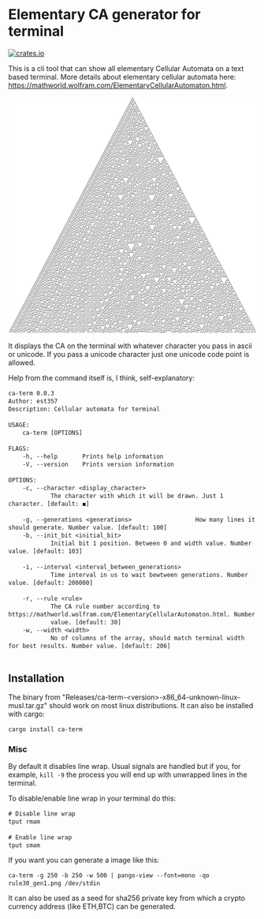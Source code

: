 # Elementary CA generator for terminal

[![crates.io](https://img.shields.io/crates/v/ca-term.svg)](https://crates.io/crates/ca-term)


This is a cli tool that can show all elementary Cellular Automata on a text based terminal. More details about elementary cellular automata here: https://mathworld.wolfram.com/ElementaryCellularAutomaton.html.

![Example](img/rule30_ex.png)

It displays the CA on the terminal with whatever character you pass in ascii or unicode. If you pass a unicode character just one unicode code point is allowed.


Help from the command itself is, I think, self-explanatory:

```
ca-term 0.0.3
Author: est357
Description: Cellular automata for terminal

USAGE:
    ca-term [OPTIONS]

FLAGS:
    -h, --help       Prints help information
    -V, --version    Prints version information

OPTIONS:
    -c, --character <display_character>
            The character with which it will be drawn. Just 1 character. [default: ◼]

    -g, --generations <generations>                  How many lines it should generate. Number value. [default: 100]
    -b, --init_bit <initial_bit>
            Initial bit 1 position. Between 0 and width value. Number value. [default: 103]

    -i, --interval <interval_between_generations>
            Time interval in us to wait bewtween generations. Number value. [default: 200000]

    -r, --rule <rule>
            The CA rule number according to https://mathworld.wolfram.com/ElementaryCellularAutomaton.html. Number
            value. [default: 30]
    -w, --width <width>
            No of columns of the array, should match terminal width for best results. Number value. [default: 206]


```

## Installation

The binary from "Releases/ca-term-\<version\>-x86_64-unknown-linux-musl.tar.gz" should work on most linux distributions. It can also be installed with cargo:
```
cargo install ca-term
```

### Misc

By default it disables line wrap. Usual signals are handled but if you, for example, `kill -9` the process you will end up with unwrapped lines in the terminal.

To disable/enable line wrap in your terminal do this:
```
# Disable line wrap
tput rmam

# Enable line wrap
tput smam
```
If you want you can generate a image like this:
```
ca-term -g 250 -b 250 -w 500 | pango-view --font=mono -qo rule30_gen1.png /dev/stdin
```

It can also be used as a seed for sha256 private key from which a crypto currency address (like ETH,BTC) can be generated.
